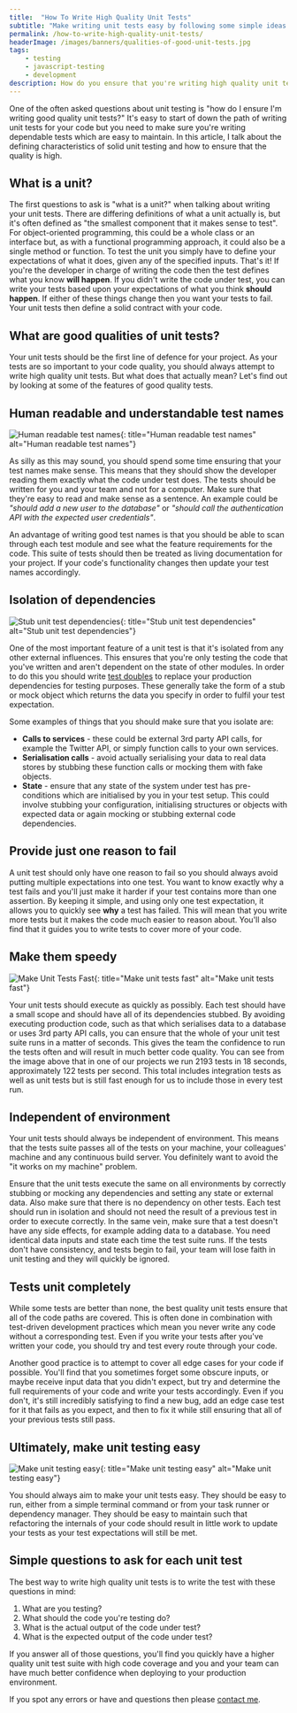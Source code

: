 ```yaml
---
title:  "How To Write High Quality Unit Tests"
subtitle: "Make writing unit tests easy by following some simple ideas for better test quality."
permalink: /how-to-write-high-quality-unit-tests/
headerImage: /images/banners/qualities-of-good-unit-tests.jpg
tags:
    - testing
    - javascript-testing
    - development
description: How do you ensure that you're writing high quality unit tests? Here you'll learn how to write good quality unit tests with some ideas that you can use in your everyday testing.
---
```


One of the often asked questions about unit testing is "how do I ensure I'm writing good quality unit tests?" It's easy to start of down the path of writing unit tests for your code but you need to make sure you're writing dependable tests which are easy to maintain. In this article, I talk about the defining characteristics of solid unit testing and how to ensure that the quality is high.

## What is a unit?

The first questions to ask is "what is a unit?" when talking about writing your unit tests. There are differing definitions of what a unit actually is, but it's often defined as "the smallest component that it makes sense to test". For object-oriented programming, this could be a whole class or an interface but, as with a functional programming approach, it could also be a single method or function. To test the unit you simply have to define your expectations of what it does, given any of the specified inputs. That's it! If you're the developer in charge of writing the code then the test defines what you know **will happen**. If you didn't write the code under test, you can write your tests based upon your expectations of what you think **should happen**. If either of these things change then you want your tests to fail. Your unit tests then define a solid contract with your code.

## What are good qualities of unit tests?

Your unit tests should be the first line of defence for your project. As your tests are so important to your code quality, you should always attempt to write high quality unit tests. But what does that actually mean? Let's find out by looking at some of the features of good quality tests.

## Human readable and understandable test names

![Human readable test names](/images/posts/human-readable-test-names.png){: title="Human readable test names" alt="Human readable test names"}

As silly as this may sound, you should spend some time ensuring that your test names make sense. This means that they should show the developer reading them exactly what the code under test does. The tests should be written for you and your team and not for a computer. Make sure that they're easy to read and make sense as a sentence. An example could be *"should add a new user to the database"* or *"should call the authentication API with the expected user credentials"*.

An advantage of writing good test names is that you should be able to scan through each test module and see what the feature requirements for the code. This suite of tests should then be treated as living documentation for your project. If your code's functionality changes then update your test names accordingly.

## Isolation of dependencies

![Stub unit test dependencies](/images/posts/stub-unit-test-dependencies.jpg){: title="Stub unit test dependencies" alt="Stub unit test dependencies"}

One of the most important feature of a unit test is that it's isolated from any other external influences. This ensures that you're only testing the code that you've written and aren't dependent on the state of other modules. In order to do this you should write [test doubles](http://martinfowler.com/bliki/TestDouble.html) to replace your production dependencies for testing purposes. These generally take the form of a stub or mock object which returns the data you specify in order to fulfil your test expectation.

Some examples of things that you should make sure that you isolate are:

* **Calls to services** - these could be external 3rd party API calls, for example the Twitter API, or simply function calls to your own services.
* **Serialisation calls** - avoid actually serialising your data to real data stores by stubbing these function calls or mocking them with fake objects.
* **State** - ensure that any state of the system under test has pre-conditions which are initialised by you in your test setup. This could involve stubbing your configuration, initialising structures or objects with expected data or again mocking or stubbing external code dependencies.

## Provide just one reason to fail

A unit test should only have one reason to fail so you should always avoid putting multiple expectations into one test. You want to know exactly why a test fails and you'll just make it harder if your test contains more than one assertion. By keeping it simple, and using only one test expectation, it allows you to quickly see **why** a test has failed. This will mean that you write more tests but it makes the code much easier to reason about. You'll also find that it guides you to write tests to cover more of your code.

## Make them speedy

![Make Unit Tests Fast](/images/posts/make-unit-tests-fast.png){: title="Make unit tests fast" alt="Make unit tests fast"}

Your unit tests should execute as quickly as possibly. Each test should have a small scope and should have all of its dependencies stubbed. By avoiding executing production code, such as that which serialises data to a database or uses 3rd party API calls, you can ensure that the whole of your unit test suite runs in a matter of seconds. This gives the team the confidence to run the tests often and will result in much better code quality. You can see from the image above that in one of our projects we run 2193 tests in 18 seconds, approximately 122 tests per second. This total includes integration tests as well as unit tests but is still fast enough for us to include those in every test run.

## Independent of environment

Your unit tests should always be independent of environment. This means that the tests suite passes all of the tests on your machine, your colleagues' machine and any continuous build server. You definitely want to avoid the "it works on my machine" problem.

Ensure that the unit tests execute the same on all environments by correctly stubbing or mocking any dependencies and setting any state or external data. Also make sure that there is no dependency on other tests. Each test should run in isolation and should not need the result of a previous test in order to execute correctly. In the same vein, make sure that a test doesn't have any side effects, for example adding data to a database. You need identical data inputs and state each time the test suite runs. If the tests don't have consistency, and tests begin to fail, your team will lose faith in unit testing and they will quickly be ignored.

## Tests unit completely

While some tests are better than none, the best quality unit tests ensure that all of the code paths are covered. This is often done in combination with test-driven development practices which mean you never write any code without a corresponding test. Even if you write your tests after you've written your code, you should try and test every route through your code.

Another good practice is to attempt to cover all edge cases for your code if possible. You'll find that you sometimes forget some obscure inputs, or maybe receive input data that you didn't expect, but try and determine the full requirements of your code and write your tests accordingly. Even if you don't, it's still incredibly satisfying to find a new bug, add an edge case test for it that fails as you expect, and then to fix it while still ensuring that all of your previous tests still pass.

## Ultimately, make unit testing easy

![Make unit testing easy](/images/posts/make-unit-testing-easy.jpg){: title="Make unit testing easy" alt="Make unit testing easy"}

You should always aim to make your unit tests easy. They should be easy to run, either from a simple terminal command or from your task runner or dependency manager. They should be easy to maintain such that refactoring the internals of your code should result in little work to update your tests as your test expectations will still be met.

## Simple questions to ask for each unit test

The best way to write high quality unit tests is to write the test with these questions in mind:

1. What are you testing?
2. What should the code you're testing do?
3. What is the actual output of the code under test?
4. What is the expected output of the code under test?

If you answer all of those questions, you'll find you quickly have a higher quality unit test suite with high code coverage and you and your team can have much better confidence when deploying to your production environment.

If you spot any errors or have and questions then please [contact me](/contact/).